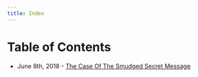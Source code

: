 ```yaml
---
title: Index
---
```


# [](#table-of-contents)Table of Contents

- June 8th, 2018 - [The Case Of The Smudged Secret Message](/the-riddler/2018/06/08/the-case-of-the-smudged-secret-message/)
